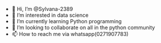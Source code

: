 - 👋 Hi, I’m @Sylvana-2389
- 👀 I’m interested in data science
- 🌱 I’m currently learning Python programming
- 💞️ I’m looking to collaborate on all in the python community
- 📫 How to reach me via whatsapp(0271907783)

<!---
Sylvana-2389/Sylvana-2389 is a ✨ special ✨ repository because its `README.md` (this file) appears on your GitHub profile.
You can click the Preview link to take a look at your changes.
--->
